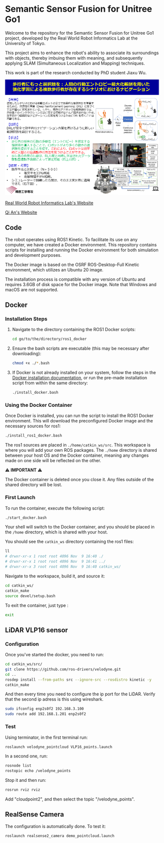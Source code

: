 # Semantic Sensor Fusion for Unitree Go1

Welcome to the repository for the Semantic Sensor Fusion for Unitree Go1 project, developed by the Real World Robot Informatics Lab at the University of Tokyo. 

This project aims to enhance the robot's ability to associate its surroundings with objects, thereby imbuing them with meaning, and subsequently applying SLAM (Simultaneous Localization and Mapping) techniques.

This work is part of the research conducted by PhD student Jiaxu Wu.

![Research Topic of PhD Student Jiaxu Wu](medias/wu_jiaxu_research.png)

[Real World Robot Informatics Lab's Website](https://www.robot.t.u-tokyo.ac.jp/yamalab/index.html)

[Qi An's Website](https://www.robot.t.u-tokyo.ac.jp/anlab/)

## Code

The robot operates using ROS1 Kinetic. To facilitate its use on any computer, we have created a Docker environment. This repository contains scripts for installing and running the Docker environment for both simulation and development purposes.

The Docker image is based on the OSRF ROS-Desktop-Full Kinetic environment, which utilizes an Ubuntu 20 image.

The installation process is compatible with any version of Ubuntu and requires 3.6GB of disk space for the Docker image. Note that Windows and macOS are not supported.

## Docker

### Installation Steps

1. Navigate to the directory containing the ROS1 Docker scripts:

    ```bash
    cd go/to/the/directory/ros1_docker
    ```

2. Ensure the bash scripts are executable (this may be necessary after downloading):

    ```bash
    chmod +x ./*.bash
    ```

3. If Docker is not already installed on your system, follow the steps in the [Docker installation documentation](https://docs.docker.com/get-docker/), or run the pre-made installation script from within the same directory:

    ```bash
    ./install_docker.bash
    ```

### Using the Docker Container

Once Docker is installed, you can run the script to install the ROS1 Docker environment. This will download the preconfigured Docker image and the necessary sources for ros1:

```bash
./install_ros1_docker.bash
```

The ros1 sources are placed in `./home/catkin_ws/src`. This workspace is where you will add your own ROS packages. The `./home` directory is shared between your host OS and the Docker container, meaning any changes made on one side will be reflected on the other.

⚠️ **IMPORTANT** ⚠️

The Docker container is deleted once you close it. Any files outside of the shared directory will be lost.

### First Launch

To run the container, execute the following script:

```bash
./start_docker.bash
```

Your shell will switch to the Docker container, and you should be placed in the `/home` directory, which is shared with your host.

You should see the `catkin_ws` directory containing the ros1 files:

```bash
ll
# drwxr-xr-x 1 root root 4096 Nov  9 16:40 ./
# drwxr-xr-x 1 root root 4096 Nov  9 16:41 ../
# drwxr-xr-x 3 root root 4096 Nov  9 16:40 catkin_ws/
```

Navigate to the workspace, build it, and source it:

```bash
cd catkin_ws/
catkin_make
source devel/setup.bash
```

To exit the container, just type :

```bash
exit
```
## LiDAR VLP16 sensor

### Configuration

Once you've started the docker, you need to run:

```bash
cd catkin_ws/src/
git clone https://github.com/ros-drivers/velodyne.git
cd ..
rosdep install --from-paths src --ignore-src --rosdistro kinetic -y
catkin_make
```

And then every time you need to configure the ip port for the LiDAR. Verify that the second ip adress is this using wireshark.

```bash
sudo ifconfig enp2s0f2 192.168.3.100
sudo route add 192.168.1.201 enp2s0f2
```

### Test

Using terminator, in the first terminal run: 
```bash
roslaunch velodyne_pointcloud VLP16_points.launch
```

In a second one, run:

```bash
rosnode list
rostopic echo /velodyne_points
```

Stop it and then run:

```bash
rosrun rviz rviz
```

Add "cloudpoint2", and then select the topic "/velodyne_points".

## RealSense Camera

The configuration is automatically done. To test it:

```bash
roslaunch realsense2_camera demo_pointcloud.launch
```
